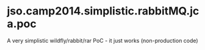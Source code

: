 jso.camp2014.simplistic.rabbitMQ.jca.poc
========================================

A very simplistic wildfly/rabbit/rar PoC - it just works (non-production code) 
